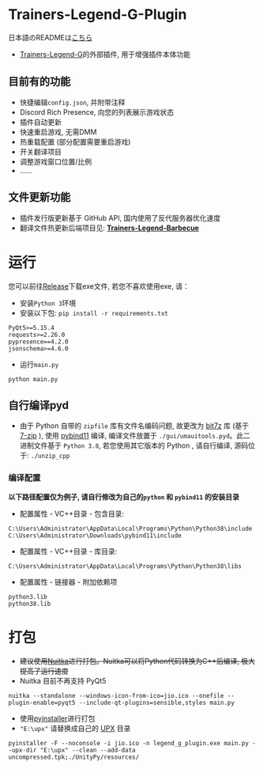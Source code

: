 # Trainers-Legend-G-Plugin
日本語のREADMEは[こちら](/README_JA.md)
- [Trainers-Legend-G](https://github.com/MinamiChiwa/Trainers-Legend-G)的外部插件, 用于增强插件本体功能



## 目前有的功能

- 快捷编辑`config.json`, 并附带注释
- Discord Rich Presence, 向您的列表展示游戏状态
- 插件自动更新
- 快速重启游戏, 无需DMM
- 热重载配置 (部分配置需要重启游戏)
- 开关翻译项目
- 调整游戏窗口位置/比例
- ......



## 文件更新功能

- 插件发行版更新基于 GitHub API, 国内使用了反代服务器优化速度
- 翻译文件热更新后端项目见: **[Trainers-Legend-Barbecue](https://github.com/chinosk6/Trainers-Legend-Barbecue)**



# 运行

您可以前往[Release](https://github.com/chinosk114514/Trainers-Legend-G-External-Plugin/releases)下载exe文件, 若您不喜欢使用exe, 请：

- 安装`Python 3`环境
- 安装以下包: `pip install -r requirements.txt`

```
PyQt5>=5.15.4
requests>=2.26.0
pypresence==4.2.0
jsonschema>=4.6.0
```

- 运行`main.py`

```shell
python main.py
```



## 自行编译pyd

- 由于 Python 自带的 `zipfile` 库有文件名编码问题, 故更改为 [bit7z](https://github.com/rikyoz/bit7z) 库 (基于 [7-zip](https://www.7-zip.org/) ), 使用 [pybind11](https://github.com/pybind/pybind11) 编译, 编译文件放置于 `./gui/umauitools.pyd`。此二进制文件基于 `Python 3.8`, 若您使用其它版本的 Python , 请自行编译, 源码位于: `./unzip_cpp`

### 编译配置

**以下路径配置仅为例子, 请自行修改为自己的`python` 和 `pybind11` 的安装目录**

- 配置属性 - VC++目录 - 包含目录:

```
C:\Users\Administrator\AppData\Local\Programs\Python\Python38\include
C:\Users\Administrator\Downloads\pybind11\include
```

- 配置属性 - VC++目录 - 库目录:

```
C:\Users\Administrator\AppData\Local\Programs\Python\Python38\libs
```

- 配置属性 - 链接器 - 附加依赖项

```
python3.lib
python38.lib
```



# 打包

- ~~建议使用[Nuitka](https://github.com/Nuitka/Nuitka)进行打包。Nuitka可以将Python代码转换为C++后编译, 极大提高了运行速度~~
- Nuitka 目前不再支持 PyQt5

```shell
nuitka --standalone --windows-icon-from-ico=jio.ico --onefile --plugin-enable=pyqt5 --include-qt-plugins=sensible,styles main.py
```



- 使用[pyinstaller](https://github.com/pyinstaller/pyinstaller)进行打包
- `"E:\upx"` 请替换成自己的 [UPX](https://github.com/upx/upx/releases) 目录

```shell
pyinstaller -F --noconsole -i jio.ico -n legend_g_plugin.exe main.py --upx-dir "E:\upx" --clean --add-data uncompressed.tpk;./UnityPy/resources/
```



